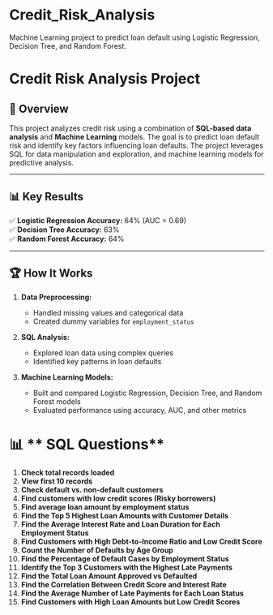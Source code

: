 # Credit_Risk_Analysis
Machine Learning project to predict loan default using Logistic Regression, Decision Tree, and Random Forest.


# Credit Risk Analysis Project  

## 📌 Overview  
This project analyzes credit risk using a combination of **SQL-based data analysis** and **Machine Learning** models. The goal is to predict loan default risk and identify key factors influencing loan defaults. The project leverages SQL for data manipulation and exploration, and machine learning models for predictive analysis.  

---

## 📊 Key Results  
✅ **Logistic Regression Accuracy:** 64% (AUC = 0.69)  
✅ **Decision Tree Accuracy:** 63%  
✅ **Random Forest Accuracy:** 64%  

---

## 🏆 How It Works  
1. **Data Preprocessing:**  
   - Handled missing values and categorical data  
   - Created dummy variables for `employment_status`  

2. **SQL Analysis:**  
   - Explored loan data using complex queries  
   - Identified key patterns in loan defaults  

3. **Machine Learning Models:**  
   - Built and compared Logistic Regression, Decision Tree, and Random Forest models  
   - Evaluated performance using accuracy, AUC, and other metrics
  
# 📊 ** SQL Questions**  

1. **Check total records loaded**  
2. **View first 10 records**  
3. **Check default vs. non-default customers**  
4. **Find customers with low credit scores (Risky borrowers)**  
5. **Find average loan amount by employment status**  
6. **Find the Top 5 Highest Loan Amounts with Customer Details**  
7. **Find the Average Interest Rate and Loan Duration for Each Employment Status**  
8. **Find Customers with High Debt-to-Income Ratio and Low Credit Score**  
9. **Count the Number of Defaults by Age Group**  
10. **Find the Percentage of Default Cases by Employment Status**  
11. **Identify the Top 3 Customers with the Highest Late Payments**  
12. **Find the Total Loan Amount Approved vs Defaulted**  
13. **Find the Correlation Between Credit Score and Interest Rate**  
14. **Find the Average Number of Late Payments for Each Loan Status**  
15. **Find Customers with High Loan Amounts but Low Credit Scores**  








